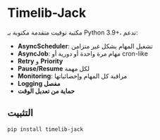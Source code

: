 # Timelib-Jack

مكتبة توقيت متقدمة مكتوبة بـ Python 3.9+، تدعم:

- **AsyncScheduler**: تشغيل المهام بشكل غير متزامن
- **AsyncJob**: مهام مرة واحدة أو دورية أو cron-like
- **Retry** و **Priority**
- **Pause/Resume** لكل مهمة
- **Monitoring**: مراقبة كل المهام وإحصائياتها
- **Logging مفصل**
- **حماية من تعديل الوقت**

## التثبيت

```bash
pip install timelib-jack